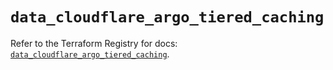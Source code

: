 # `data_cloudflare_argo_tiered_caching`

Refer to the Terraform Registry for docs: [`data_cloudflare_argo_tiered_caching`](https://registry.terraform.io/providers/cloudflare/cloudflare/5.11.0/docs/data-sources/argo_tiered_caching).
